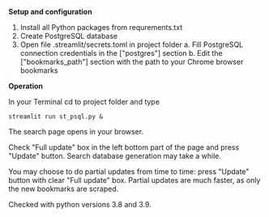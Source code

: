 **Setup and configuration**

1.	Install all Python packages from requrements.txt
2.	Create PostgreSQL database
3.	Open file .streamlit/secrets.toml in project folder
	a. Fill PostgreSQL connection credentials in the ["postgres"] section
	b. Edit the ["bookmarks_path"] section with the path to your Chrome
		browser bookmarks

**Operation**

In your Terminal cd to project folder and type

	streamlit run st_psql.py &

The search page opens in your browser.

Check "Full update" box in the left bottom part of the page and
press "Update" button. Search database generation may take a while.

You may choose to do partial updates from time to time: press
"Update" button with clear "Full update" box. Partial updates are 
much faster, as only the new bookmarks are scraped.

Checked with python versions 3.8 and 3.9.

